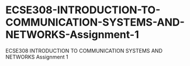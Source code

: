 # ECSE308-INTRODUCTION-TO-COMMUNICATION-SYSTEMS-AND-NETWORKS-Assignment-1
ECSE308 INTRODUCTION TO COMMUNICATION SYSTEMS AND NETWORKS Assignment 1

